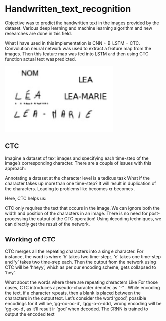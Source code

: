 # Handwritten_text_recognition

Objective was to predict the handwritten text in the images provided by the dataset. 
Various deep learning and machine learning algorithm and new researches are done in this field.

What I have used in this implementation is CNN + Bi LSTM + CTC.
Convolution neural network was used to extract a feature map from the images. Then this feature map 
was fed into LSTM and then using CTC function actual text was predicted.  

![Alt text](predicted_images/handwritten_text1.jpg?raw=true "Optional Title")

## CTC 
Imagine a dataset of text images and specifying each time-step of the image’s corresponding character. There are a couple of issues with this approach:

Annotating a dataset at the character level is a tedious task
What if the character takes up more than one time-step? It will result in duplication of the characters. 
Leading to problems like <good> becomes <ggoood> or <hey> becomes <hheyy>.
  
Here, CTC helps us:

CTC only requires the text that occurs in the image. We can ignore both the width and position of the characters in an image.
There is no need for post-processing the output of the CTC operation! Using decoding techniques, we can directly get the result of the network.

## Working of CTC
  
CTC merges all the repeating characters into a single character. For instance, the word is <hey> where ‘h’ takes two time-steps, ‘e’ takes one time-step and ‘y’ takes two time-step each. Then the output from the network using CTC will be ‘hheyy’, which as per our encoding scheme, gets collapsed to ‘hey’.

What about the words where there are repeating characters Like <good> For those cases, CTC introduces a pseudo-character denoted as “-“ . While encoding the text, if a character repeats, then a blank is placed between the characters in the output text. Let’s consider the word ‘good’, possible encodings for it will be, ‘gg-oo-oo-d’, ‘ggg-o-o-ddd’, wrong encoding will be ‘gg-oo-d’, as it’ll result in ‘god’ when decoded. The CRNN is trained to output the encoded text.  
